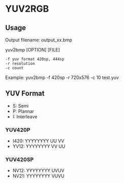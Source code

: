 # YUV2RGB

## Usage

Output filename: output_xx.bmp

yuv2bmp [OPTION] [FILE]

    -f yuv format 420sp, 444sp
    -r resolution
    -c count

Example:
    yuv2bmp -f 420sp -r 720x576 -c 10 test.yuv

## YUV Format

* S: Semi
* P: Plannar
* I: Interleave

### YUV420P

* I420: YYYYYYYY UU VV
* YV12: YYYYYYYY VV UU

### YUV420SP

* NV12: YYYYYYYY UVUV
* NV21: YYYYYYYY VUVU
